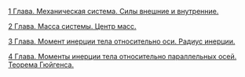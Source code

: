 [1 Глава. Механическая система. Силы внешние и внутренние.](main/1%20Глава/README.md)

[2 Глава. Масса системы. Центр масс.](/2%20Глава/README.md)

[3 Глава. Момент инерции тела относительно оси. Радиус инерции.](/3%20Глава/README.md)

[4 Глава. Моменты инерции тела относительно параллельных осей. Теорема Гюйгенса.](/4%20Глава/README.md)
